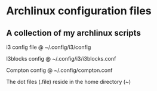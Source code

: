 # Archlinux configuration files
## A collection of my archlinux scripts

i3 config file @ ~/.config/i3/config

I3blocks config @ ~/.config/i3/i3blocks.conf

Compton config @ ~/.config/compton.conf

The dot files (.file) reside in the home directory (~)
